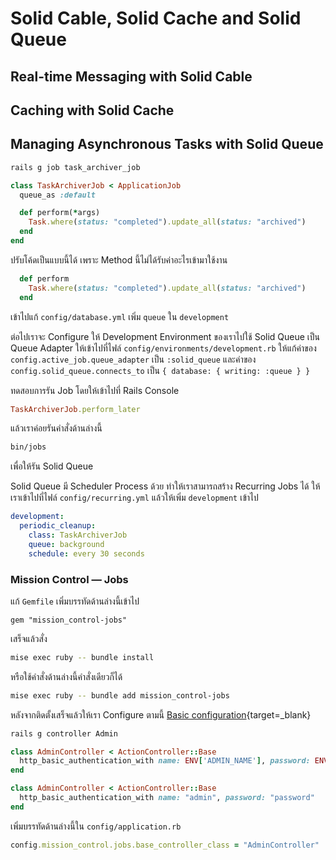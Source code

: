 # Solid Cable, Solid Cache and Solid Queue


## Real-time Messaging with Solid Cable


## Caching with Solid Cache


## Managing Asynchronous Tasks with Solid Queue

```bash
rails g job task_archiver_job
```

```ruby
class TaskArchiverJob < ApplicationJob
  queue_as :default

  def perform(*args)
    Task.where(status: "completed").update_all(status: "archived")
  end
end
```

ปรับโค้ดเป็นแบบนี้ได้ เพราะ Method นี้ไม่ได้รับค่าอะไรเข้ามาใช้งาน

```ruby
  def perform
    Task.where(status: "completed").update_all(status: "archived")
  end
```

เข้าไปแก้ `config/database.yml` เพิ่ม `queue` ใน `development`

ต่อไปเราจะ Configure ให้ Development Environment ของเราไปใช้ Solid Queue เป็น Queue Adapter ให้เข้าไปที่ไฟล์ `config/environments/development.rb` ให้แก้ค่าของ `config.active_job.queue_adapter` เป็น `:solid_queue` และค่าของ `config.solid_queue.connects_to` เป็น `{ database: { writing: :queue } }`

ทดสอบการรัน Job โดยให้เข้าไปที่ Rails Console

```ruby
TaskArchiverJob.perform_later
```

แล้วเราค่อยรันคำสั่งด้านล่างนี้

```bash
bin/jobs
```

เพื่อให้รัน Solid Queue

Solid Queue มี Scheduler Process ด้วย ทำให้เราสามารถสร้าง Recurring Jobs ได้ ให้เราเข้าไปที่ไฟล์ `config/recurring.yml` แล้วให้เพิ่ม `development` เข้าไป

```yml
development:
  periodic_cleanup:
    class: TaskArchiverJob
    queue: background
    schedule: every 30 seconds
```

### Mission Control — Jobs

แก้ `Gemfile` เพิ่มบรรทัดด้านล่างนี้เข้าไป

```
gem "mission_control-jobs"
```

เสร็จแล้วสั่ง

```bash
mise exec ruby -- bundle install
```

หรือใช้คำสั่งด้านล่างนี้คำสั่งเดียวก็ได้

```bash
mise exec ruby -- bundle add mission_control-jobs
```

หลังจากติดตั้งเสร็จแล้วให้เรา Configure ตามนี้ [Basic configuration](https://github.com/rails/mission_control-jobs?tab=readme-ov-file#basic-configuration){target=_blank}


```bash
rails g controller Admin
```

```ruby
class AdminController < ActionController::Base
  http_basic_authentication_with name: ENV['ADMIN_NAME'], password: ENV['ADMIN_PASSWORD']
end
```

```ruby
class AdminController < ActionController::Base
  http_basic_authentication_with name: "admin", password: "password"
end
```

เพิ่มบรรทัดด้านล่างนี้ใน `config/application.rb`

```ruby
config.mission_control.jobs.base_controller_class = "AdminController"
```

